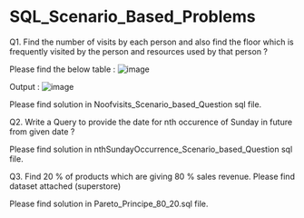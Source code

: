 # SQL_Scenario_Based_Problems

Q1. Find the number of visits by each person and also find the floor which is frequently visited by the person and resources used by that person ?

Please find the below table : ![image](https://user-images.githubusercontent.com/72154374/204100801-422e65e1-4269-4865-95fc-b244c2196454.png)

Output : ![image](https://user-images.githubusercontent.com/72154374/204100822-a81a4d20-3929-489a-a432-b2e5a6b9695c.png)

Please find solution in Noofvisits_Scenario_based_Question sql file.

Q2. Write a Query to provide the date for nth occurence of Sunday in future from given date ?

Please find solution in nthSundayOccurrence_Scenario_based_Question sql file.

Q3. Find 20 % of products which are giving 80 % sales revenue.
Please find dataset attached (superstore)

Please find solution in Pareto_Principe_80_20.sql file.
